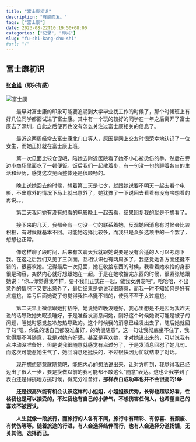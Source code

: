```yaml
---
title: "富士康初识"
description: "有感而发。"
tags: ["富士康"]
date: 2023-08-22T10:19:50+08:00
categories: ["记录", "即兴"]
slug: "fu-shi-kang-chu-shi"
#url: "/"
---
```


## 富士康初识
#### [张金雄]()（即兴有感）

![富士康](/images/fushikangzhaopin.jpg)

 &emsp;&emsp;最早对富士康的印象可能要追溯到大学毕业找工作的时候了，那个时候班上有好几位同学都面试进了富士康。其中有一个玩的较好的同学在一年之后离开了富士康去了深圳，自此之后便再也没有怎么关注过富士康相关的信息了。

 &emsp;&emsp;最近这两周经常去富士康北门口等人，原因是网上交友时很荣幸地认识了一位女生，而她正好就在富士康上班。

 &emsp;&emsp;第一次见面比较仓促吧，陪她去附近医院看了她不小心被烫伤的手，然后在旁边小商场里面吃了一顿便饭。饭后我们一起散着步，有一句没一句的聊着各自的生活和经历，感觉这次见面整体还是很顺畅的。

 &emsp;&emsp;晚上送她回去的时候，想着第二天是七夕，就跟她说要不明天一起去看个电影，不出意外的情况下马上就出意外了，她犹豫了一下说回去看看有没有啥想看的再说。。。

 &emsp;&emsp;第二天我问她有没有想看的电影晚上一起去看，结果回复我的就是不想看了。

 &emsp;&emsp;接下来的几天，我都会有一句没一句的联系着她，反观她回消息有时候会比较积极，有时候就基本不回。可能她选择比较多，而我只是众多选项中的一个罢了，想想也正常。
 
 &emsp;&emsp;像这样聊了段时间，后来有次聊天我就跟她说要是没有合适的人可以考虑下我。在这之后我们又见了三次面，互相认识也有两周多了，我感觉她各方面还挺不错的，很喜欢她。记得最后一次见面，她在收拾东西的时候，我看着她收拾的身影很是动容，突然内心就好想跟她在一起。于是在她收拾完东西的时候，很紧张地跟她说：“你...你觉得我咋样，要不我们正式在一起，做我女朋友吧”。哈哈哈，不出意外的情况下又要出意外了，最后结果是她说我很随意，而我一时不知如何是好有点尴尬，幸亏后面她说了句觉得我性格挺不错的，使我不至于太过尴尬。

 &emsp;&emsp;第二天早上微信跟她打招呼，她说她昨晚没睡好，我心里想是不是因为我昨天说的话导致她失眠没睡好，于是准备发消息问她，刚好这个时候她说可能是被子的问题，睡觉时感觉忽冷忽热导致的。这个时候我的消息已经发出去了，随后她就回了句“嗯，你说的话自己都没准备好，的确很随意”，这一句让我彻底坐不住了，我觉得那不叫随意，我是对她有好感，甚至是喜欢她，才对她说出来的，可以说我有点冲动没准备好，但是说我很随意就感觉有点过分了，于是发消息回怼了她几句。而这次可能惹她生气了，她回消息还挺快的，不过很快因为忙就结束了对话。

 &emsp;&emsp;现在想想随意就随意吧，能把内心的想法说出来，让对方听到，我觉得我已经迈出了很大一步，要是换做以前的我可能都不敢这么“随意”表达。这也让我学到了表白还是得挑地方挑时候，得充分准备好，<strong>那样表白成功率也并不会很高的!<strong>😂

 &emsp;&emsp;还是很高兴能有机会认识这样的小姐姐，小姐姐很优秀，长得也超级好看，性格我也是可以接受的，不过我也有自己的小脾气，不想伤害任何人，也希望自己的喜欢不被否认。
 
 &emsp;&emsp;人生就像一段旅行，而旅行的人各有不同，旅行中有精彩、有惊喜、有颓废、有忧伤等等。随着旅途的行进，有人会选择结伴而行，也有人会选择分道扬镳，无关其他，选择而已。
